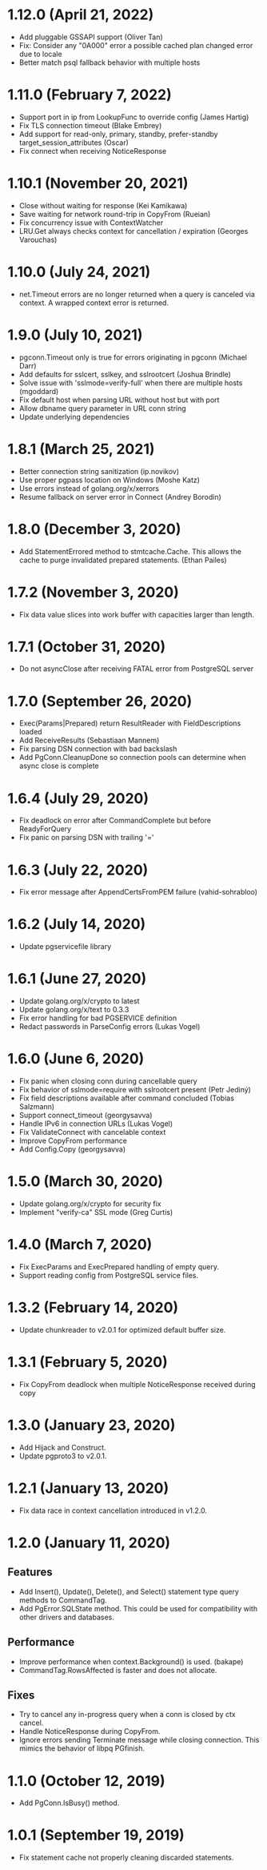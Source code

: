 # 1.12.0 (April 21, 2022)

- Add pluggable GSSAPI support (Oliver Tan)
- Fix: Consider any "0A000" error a possible cached plan changed error due to locale
- Better match psql fallback behavior with multiple hosts

# 1.11.0 (February 7, 2022)

- Support port in ip from LookupFunc to override config (James Hartig)
- Fix TLS connection timeout (Blake Embrey)
- Add support for read-only, primary, standby, prefer-standby target_session_attributes (Oscar)
- Fix connect when receiving NoticeResponse

# 1.10.1 (November 20, 2021)

- Close without waiting for response (Kei Kamikawa)
- Save waiting for network round-trip in CopyFrom (Rueian)
- Fix concurrency issue with ContextWatcher
- LRU.Get always checks context for cancellation / expiration (Georges Varouchas)

# 1.10.0 (July 24, 2021)

- net.Timeout errors are no longer returned when a query is canceled via context. A wrapped context error is returned.

# 1.9.0 (July 10, 2021)

- pgconn.Timeout only is true for errors originating in pgconn (Michael Darr)
- Add defaults for sslcert, sslkey, and sslrootcert (Joshua Brindle)
- Solve issue with 'sslmode=verify-full' when there are multiple hosts (mgoddard)
- Fix default host when parsing URL without host but with port
- Allow dbname query parameter in URL conn string
- Update underlying dependencies

# 1.8.1 (March 25, 2021)

- Better connection string sanitization (ip.novikov)
- Use proper pgpass location on Windows (Moshe Katz)
- Use errors instead of golang.org/x/xerrors
- Resume fallback on server error in Connect (Andrey Borodin)

# 1.8.0 (December 3, 2020)

- Add StatementErrored method to stmtcache.Cache. This allows the cache to purge invalidated prepared statements. (Ethan Pailes)

# 1.7.2 (November 3, 2020)

- Fix data value slices into work buffer with capacities larger than length.

# 1.7.1 (October 31, 2020)

- Do not asyncClose after receiving FATAL error from PostgreSQL server

# 1.7.0 (September 26, 2020)

- Exec(Params|Prepared) return ResultReader with FieldDescriptions loaded
- Add ReceiveResults (Sebastiaan Mannem)
- Fix parsing DSN connection with bad backslash
- Add PgConn.CleanupDone so connection pools can determine when async close is complete

# 1.6.4 (July 29, 2020)

- Fix deadlock on error after CommandComplete but before ReadyForQuery
- Fix panic on parsing DSN with trailing '='

# 1.6.3 (July 22, 2020)

- Fix error message after AppendCertsFromPEM failure (vahid-sohrabloo)

# 1.6.2 (July 14, 2020)

- Update pgservicefile library

# 1.6.1 (June 27, 2020)

- Update golang.org/x/crypto to latest
- Update golang.org/x/text to 0.3.3
- Fix error handling for bad PGSERVICE definition
- Redact passwords in ParseConfig errors (Lukas Vogel)

# 1.6.0 (June 6, 2020)

- Fix panic when closing conn during cancellable query
- Fix behavior of sslmode=require with sslrootcert present (Petr Jediný)
- Fix field descriptions available after command concluded (Tobias Salzmann)
- Support connect_timeout (georgysavva)
- Handle IPv6 in connection URLs (Lukas Vogel)
- Fix ValidateConnect with cancelable context
- Improve CopyFrom performance
- Add Config.Copy (georgysavva)

# 1.5.0 (March 30, 2020)

- Update golang.org/x/crypto for security fix
- Implement "verify-ca" SSL mode (Greg Curtis)

# 1.4.0 (March 7, 2020)

- Fix ExecParams and ExecPrepared handling of empty query.
- Support reading config from PostgreSQL service files.

# 1.3.2 (February 14, 2020)

- Update chunkreader to v2.0.1 for optimized default buffer size.

# 1.3.1 (February 5, 2020)

- Fix CopyFrom deadlock when multiple NoticeResponse received during copy

# 1.3.0 (January 23, 2020)

- Add Hijack and Construct.
- Update pgproto3 to v2.0.1.

# 1.2.1 (January 13, 2020)

- Fix data race in context cancellation introduced in v1.2.0.

# 1.2.0 (January 11, 2020)

## Features

- Add Insert(), Update(), Delete(), and Select() statement type query methods to CommandTag.
- Add PgError.SQLState method. This could be used for compatibility with other drivers and databases.

## Performance

- Improve performance when context.Background() is used. (bakape)
- CommandTag.RowsAffected is faster and does not allocate.

## Fixes

- Try to cancel any in-progress query when a conn is closed by ctx cancel.
- Handle NoticeResponse during CopyFrom.
- Ignore errors sending Terminate message while closing connection. This mimics the behavior of libpq PGfinish.

# 1.1.0 (October 12, 2019)

- Add PgConn.IsBusy() method.

# 1.0.1 (September 19, 2019)

- Fix statement cache not properly cleaning discarded statements.
